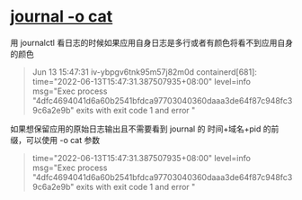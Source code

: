 # [journal -o cat](/2022/06/journalctl_output_cat.md)

用 journalctl 看日志的时候如果应用自身日志是多行或者有颜色将看不到应用自身的颜色

> Jun 13 15:47:31 iv-ybpgv6tnk95m57j82m0d containerd[681]: time="2022-06-13T15:47:31.387507935+08:00" level=info msg="Exec process \"4dfc4694041d6a60b2541bfdca97703040360daaa3de64f87c948fc39c6a2e9b\" exits with exit code 1 and error <nil>"

如果想保留应用的原始日志输出且不需要看到 journal 的 时间+域名+pid 的前缀，可以使用 -o cat 参数

> time="2022-06-13T15:47:31.387507935+08:00" level=info msg="Exec process \"4dfc4694041d6a60b2541bfdca97703040360daaa3de64f87c948fc39c6a2e9b\" exits with exit code 1 and error <nil>"
